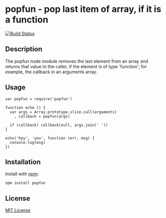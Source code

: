 # popfun - pop last item of array, if it is a function

[![Build Status](https://secure.travis-ci.org/michaelnisi/popfun.png)](http://travis-ci.org/michaelnisi/popfun)

## Description

The popfun node module removes the last element from an array and returns that value to the caller, if the element is of type 'function'; for example, the callback in an arguments array.

## Usage

    var popfun = require('popfun')

    function echo () {
      var args = Array.prototype.slice.call(arguments)
        , callback = popfun(args)
      
      if (callback) callback(null, args.join(' '))
    }
    
    echo('hey', 'you', function (err, msg) {
      console.log(msg)
    })

## Installation

Install with [npm](http://npmjs.org/):

    npm install popfun

## License

[MIT License](https://raw.github.com/michaelnisi/popfun/master/LICENSE)
